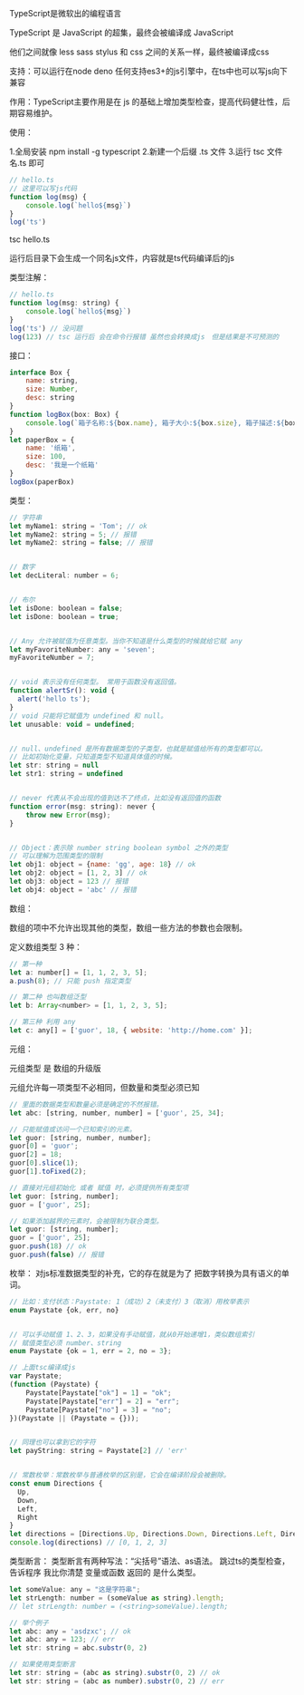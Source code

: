 TypeScript是微软出的编程语言

TypeScript 是 JavaScript 的超集，最终会被编译成 JavaScript

他们之间就像 less sass stylus 和 css 之间的关系一样，最终被编译成css

支持：可以运行在node deno 任何支持es3+的js引擎中，在ts中也可以写js向下兼容

作用：TypeScript主要作用是在 js 的基础上增加类型检查，提高代码健壮性，后期容易维护。


使用：

1.全局安装 npm install -g typescript
2.新建一个后缀 .ts 文件
3.运行 tsc 文件名.ts 即可

```JavaScript
// hello.ts
// 这里可以写js代码
function log(msg) {
    console.log(`hello${msg}`)
}
log('ts')
```
tsc hello.ts

运行后目录下会生成一个同名js文件，内容就是ts代码编译后的js


类型注解：
```JavaScript
// hello.ts
function log(msg: string) {
    console.log(`hello${msg}`)
}
log('ts') // 没问题
log(123) // tsc 运行后 会在命令行报错 虽然也会转换成js　但是结果是不可预测的
```

接口：
```JavaScript
interface Box {
    name: string,
    size: Number,
    desc: string 
}
function logBox(box: Box) {
    console.log(`箱子名称:${box.name}, 箱子大小:${box.size}, 箱子描述:${box.desc}`)
}
let paperBox = {
    name: '纸箱',
    size: 100,
    desc: '我是一个纸箱'
}
logBox(paperBox)
```


类型：

```javaScript
// 字符串
let myName1: string = 'Tom'; // ok
let myName2: string = 5; // 报错
let myName2: string = false; // 报错


// 数字
let decLiteral: number = 6;


// 布尔
let isDone: boolean = false;
let isDone: boolean = true;


// Any 允许被赋值为任意类型。当你不知道是什么类型的时候就给它赋 any
let myFavoriteNumber: any = 'seven';
myFavoriteNumber = 7;


// void 表示没有任何类型。 常用于函数没有返回值。
function alertSr(): void {
  alert('hello ts');
}
// void 只能将它赋值为 undefined 和 null。
let unusable: void = undefined;


// null、undefined 是所有数据类型的子类型，也就是赋值给所有的类型都可以。
// 比如初始化变量，只知道类型不知道具体值的时候。
let str: string = null
let str1: string = undefined


// never 代表从不会出现的值到达不了终点，比如没有返回值的函数
function error(msg: string): never {
    throw new Error(msg);
}


// Object：表示除 number string boolean symbol 之外的类型
// 可以理解为范围类型的限制
let obj1: object = {name: 'gg', age: 18} // ok
let obj2: object = [1, 2, 3] // ok
let obj3: object = 123 // 报错
let obj4: object = 'abc' // 报错
```

数组：

数组的项中不允许出现其他的类型，数组一些方法的参数也会限制。

定义数组类型 3 种：
```javascript
// 第一种
let a: number[] = [1, 1, 2, 3, 5];
a.push(8); // 只能 push 指定类型

// 第二种 也叫数组泛型
let b: Array<number> = [1, 1, 2, 3, 5];

// 第三种 利用 any
let c: any[] = ['guor', 18, { website: 'http://home.com' }];
```

元组：

元组类型 是 数组的升级版

元组允许每一项类型不必相同，但数量和类型必须已知
```javascript
// 里面的数据类型和数量必须是确定的不然报错。
let abc: [string, number, number] = ['guor', 25, 34];

// 只能赋值或访问一个已知索引的元素。
let guor: [string, number, number];
guor[0] = 'guor';
guor[2] = 18;
guor[0].slice(1);
guor[1].toFixed(2);

// 直接对元组初始化 或者 赋值 时，必须提供所有类型项
let guor: [string, number];
guor = ['guor', 25];

// 如果添加越界的元素时，会被限制为联合类型。
let guor: [string, number];
guor = ['guor', 25];
guor.push(18) // ok
guor.push(false) // 报错
```


枚举：
对js标准数据类型的补充，它的存在就是为了 把数字转换为具有语义的单词。
```javascript
// 比如：支付状态：Paystate: 1（成功）2（未支付）3（取消）用枚举表示
enum Paystate {ok, err, no}


// 可以手动赋值 1、2、3，如果没有手动赋值，就从0开始递增1，类似数组索引
// 赋值类型必须 number、string
enum Paystate {ok = 1, err = 2, no = 3};

// 上面tsc编译成js
var Paystate;
(function (Paystate) {
    Paystate[Paystate["ok"] = 1] = "ok";
    Paystate[Paystate["err"] = 2] = "err";
    Paystate[Paystate["no"] = 3] = "no";
})(Paystate || (Paystate = {}));


// 同理也可以拿到它的字符
let payString: string = Paystate[2] // 'err'


// 常数枚举：常数枚举与普通枚举的区别是，它会在编译阶段会被删除。
const enum Directions {
  Up,
  Down,
  Left,
  Right
}
let directions = [Directions.Up, Directions.Down, Directions.Left, Directions.Right];
console.log(directions) // [0, 1, 2, 3]

```


类型断言：
类型断言有两种写法：“尖括号”语法、as语法。
跳过ts的类型检查，告诉程序 我比你清楚 变量或函数 返回的 是什么类型。
```javascript
let someValue: any = "这是字符串";
let strLength: number = (someValue as string).length;
// let strLength: number = (<string>someValue).length;

// 举个例子
let abc: any = 'asdzxc'; // ok
let abc: any = 123; // err
let str: string = abc.substr(0, 2)

// 如果使用类型断言
let str: string = (abc as string).substr(0, 2) // ok
let str: string = (abc as number).substr(0, 2) // err
```